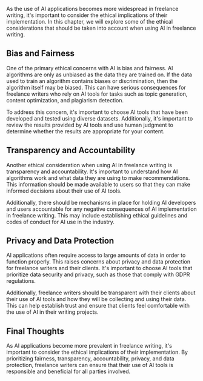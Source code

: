 
As the use of AI applications becomes more widespread in freelance writing, it's important to consider the ethical implications of their implementation. In this chapter, we will explore some of the ethical considerations that should be taken into account when using AI in freelance writing.

Bias and Fairness
-----------------

One of the primary ethical concerns with AI is bias and fairness. AI algorithms are only as unbiased as the data they are trained on. If the data used to train an algorithm contains biases or discrimination, then the algorithm itself may be biased. This can have serious consequences for freelance writers who rely on AI tools for tasks such as topic generation, content optimization, and plagiarism detection.

To address this concern, it's important to choose AI tools that have been developed and tested using diverse datasets. Additionally, it's important to review the results provided by AI tools and use human judgment to determine whether the results are appropriate for your content.

Transparency and Accountability
-------------------------------

Another ethical consideration when using AI in freelance writing is transparency and accountability. It's important to understand how AI algorithms work and what data they are using to make recommendations. This information should be made available to users so that they can make informed decisions about their use of AI tools.

Additionally, there should be mechanisms in place for holding AI developers and users accountable for any negative consequences of AI implementation in freelance writing. This may include establishing ethical guidelines and codes of conduct for AI use in the industry.

Privacy and Data Protection
---------------------------

AI applications often require access to large amounts of data in order to function properly. This raises concerns about privacy and data protection for freelance writers and their clients. It's important to choose AI tools that prioritize data security and privacy, such as those that comply with GDPR regulations.

Additionally, freelance writers should be transparent with their clients about their use of AI tools and how they will be collecting and using their data. This can help establish trust and ensure that clients feel comfortable with the use of AI in their writing projects.

Final Thoughts
--------------

As AI applications become more prevalent in freelance writing, it's important to consider the ethical implications of their implementation. By prioritizing fairness, transparency, accountability, privacy, and data protection, freelance writers can ensure that their use of AI tools is responsible and beneficial for all parties involved.
